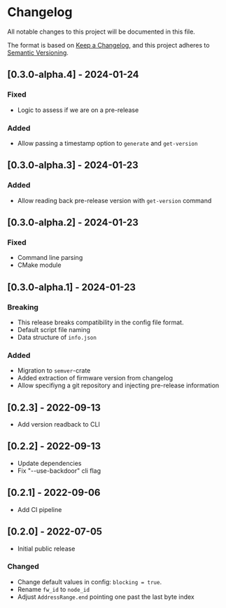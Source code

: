 # Changelog

All notable changes to this project will be documented in this file.

The format is based on [Keep a Changelog](https://keepachangelog.com/en/1.0.0/),
and this project adheres to [Semantic Versioning](https://semver.org/spec/v2.0.0.html).

## [0.3.0-alpha.4] - 2024-01-24

### Fixed

- Logic to assess if we are on a pre-release

### Added

- Allow passing a timestamp option to `generate` and `get-version`

## [0.3.0-alpha.3] - 2024-01-23

### Added

- Allow reading back pre-release version with `get-version` command

## [0.3.0-alpha.2] - 2024-01-23

### Fixed

- Command line parsing
- CMake module

## [0.3.0-alpha.1] - 2024-01-23

### Breaking

- This release breaks compatibility in the config file format.
- Default script file naming
- Data structure of `info.json`

### Added

- Migration to `semver`-crate
- Added extraction of firmware version from changelog
- Allow specifiyng a git repository and injecting pre-release information

## [0.2.3] - 2022-09-13

- Add version readback to CLI

## [0.2.2] - 2022-09-13

- Update dependencies
- Fix "--use-backdoor" cli flag

## [0.2.1] - 2022-09-06

- Add CI pipeline

## [0.2.0] - 2022-07-05

- Initial public release

### Changed

- Change default values in config: `blocking = true`.
- Rename `fw_id` to `node_id`
- Adjust `AddressRange.end` pointing one past the last byte index
